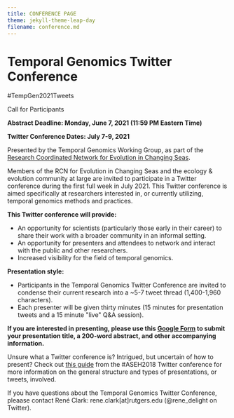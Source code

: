 ```yaml
---
title: CONFERENCE PAGE
theme: jekyll-theme-leap-day
filename: conference.md
---
```


# Temporal Genomics Twitter Conference 

#TempGen2021Tweets 

Call for Participants 

**Abstract Deadline: Monday, June 7, 2021 (11:59 PM Eastern Time)** 

**Twitter Conference Dates: July 7-9, 2021** 

Presented by the Temporal Genomics Working Group, as part of the [Research Coordinated Network for Evolution in Changing Seas](https://rcn-ecs.github.io/). 

Members of the RCN for Evolution in Changing Seas and the ecology & evolution community at large are invited to participate in a Twitter conference during the first full week in July 2021. This Twitter conference is aimed specifically at researchers interested in, or currently utilizing, temporal genomics methods and practices. 

**This Twitter conference will provide:** 
* An opportunity for scientists (particularly those early in their career) to share their work with a broader community in an informal setting.
* An opportunity for presenters and attendees to network and interact with the public and other researchers.
* Increased visibility for the field of temporal genomics.

**Presentation style:** 
* Participants in the Temporal Genomics Twitter Conference are invited to condense their current research into a ~5-7 tweet thread (1,400-1,960 characters).
* Each presenter will be given thirty minutes (15 minutes for presentation tweets and a 15 minute "live" Q&A session).

**If you are interested in presenting, please use this [Google Form](https://forms.gle/GPgAayoWPtYSvNa89) to submit your presentation title, a 200-word abstract, and other accompanying information.** 

Unsure what a Twitter conference is? Intrigued, but uncertain of how to present? Check out [this guide](https://jessicamdewitt.com/2018/02/12/aseh2018tweets-presenters-guide/) from the #ASEH2018 Twitter conference for more information on the general structure and types of presentations, or tweets, involved. 

If you have questions about the Temporal Genomics Twitter Conference, pleaase contact René Clark: rene.clark[at]rutgers.edu (@rene_delight on Twitter).
